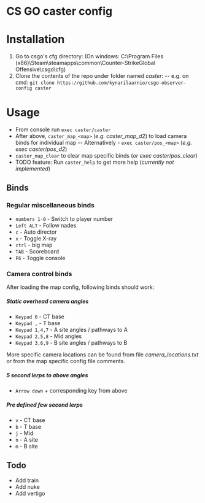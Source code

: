 CS GO caster config
===================

# Installation
1. Go to csgo's cfg directory:  (On windows: C:\Program Files (x86)\Steam\steamapps\common\Counter-StrikeGlobal Offensive\csgo\cfg)
2. Clone the contents of the repo under folder named *caster*:
-- e.g. on cmd: `git clone https://github.com/kynarilaarnio/csgo-observer-config caster`

# Usage
- From console run `exec caster/caster`
- After above, `caster_map_<map>` (*e.g. caster_map_d2*) to load camera binds for individual map
-- Alternatively - `exec caster/pos_<map>` (*e.g. exec caster/pos_d2*)
- `caster_map_clear` to clear map specific binds (*or exec caster/pos_clear*)
- TODO feature: Run `caster_help` to get more help (*currently not implemented*)


## Binds

### Regular miscellaneous binds
- `numbers 1-0` - Switch to player number
- `Left ALT` - Follow nades
- `c` - Auto director
- `x` - Toggle X-ray
- `ctrl` - big map
- `TAB` - Scoreboard
- `F6` - Toggle console

### Camera control binds

After loading the map config, following binds should work:

##### Static overhead camera angles

- `Keypad 0` - CT base
- `Keypad ,` - T base
- `Keypad 1,4,7` - A site angles / pathways to A
- `Keypad 2,5,8` - Mid angles
- `Keypad 3,6,9` - B site angles / pathways to B

More specific camera locations can be found from file *camera_locations.txt*
or from the map specific config file comments.

##### 5 second lerps to above angles
- `Arrow down` + corresponding key from above

##### Pre defined few second lerps
- `v` - CT base
- `b` - T base
- `j` - Mid
- `n` - A site
- `m` - B site


## Todo
- Add train
- Add nuke
- Add vertigo
